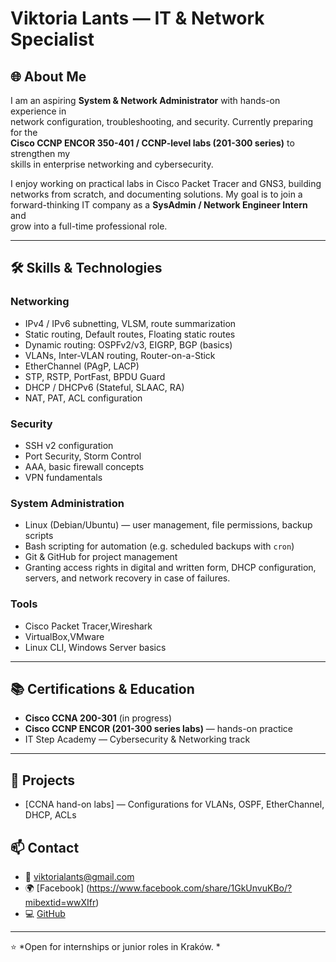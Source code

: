 # Viktoria Lants — IT & Network Specialist

## 🌐 About Me
I am an aspiring **System & Network Administrator** with hands-on experience in  
network configuration, troubleshooting, and security. Currently preparing for the  
**Cisco CCNP ENCOR 350-401 / CCNP-level labs (201-300 series)** to strengthen my  
skills in enterprise networking and cybersecurity.

I enjoy working on practical labs in Cisco Packet Tracer and GNS3, building  
networks from scratch, and documenting solutions. My goal is to join a  
forward-thinking IT company as a **SysAdmin / Network Engineer Intern** and  
grow into a full-time professional role.

---

## 🛠 Skills & Technologies

### Networking
- IPv4 / IPv6 subnetting, VLSM, route summarization
- Static routing, Default routes, Floating static routes
- Dynamic routing: OSPFv2/v3, EIGRP, BGP (basics)
- VLANs, Inter-VLAN routing, Router-on-a-Stick
- EtherChannel (PAgP, LACP)
- STP, RSTP, PortFast, BPDU Guard
- DHCP / DHCPv6 (Stateful, SLAAC, RA)
- NAT, PAT, ACL configuration

### Security
- SSH v2 configuration
- Port Security, Storm Control
- AAA, basic firewall concepts
- VPN fundamentals

### System Administration
- Linux (Debian/Ubuntu) — user management, file permissions, backup scripts
- Bash scripting for automation (e.g. scheduled backups with `cron`)
- Git & GitHub for project management
- Granting access rights in digital and written form, DHCP configuration, servers, and network recovery in case of failures.

### Tools
- Cisco Packet Tracer,Wireshark
- VirtualBox,VMware
- Linux CLI, Windows Server basics

---

## 📚 Certifications & Education
- **Cisco CCNA 200-301** (in progress)
- **Cisco CCNP ENCOR (201-300 series labs)** — hands-on practice  
- IT Step Academy — Cybersecurity & Networking track  
---

## 🚀 Projects
- [CCNA hand-on labs] — Configurations for VLANs, OSPF, EtherChannel, DHCP, ACLs 

## 📫 Contact
- 📧 viktorialants@gmail.com  
- 🌍 [Facebook] (https://www.facebook.com/share/1GkUnvuKBo/?mibextid=wwXIfr)
- 💻 [GitHub](https://github.com/viktorialants-bot)  

---
⭐ *Open for internships or junior roles in Kraków. *